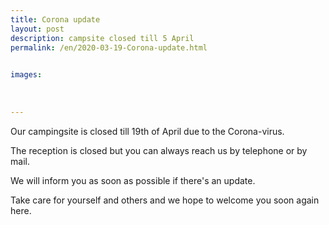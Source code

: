 ```yaml
---
title: Corona update
layout: post
description: campsite closed till 5 April 
permalink: /en/2020-03-19-Corona-update.html

    
images: 
    
    
    
---
```


Our campingsite is closed till 19th of April due to the Corona-virus.

The reception is closed but you can always reach us by telephone or by mail.

We will inform you as soon as possible if there's an update.

Take care for yourself and others and we hope to welcome you soon again here.


